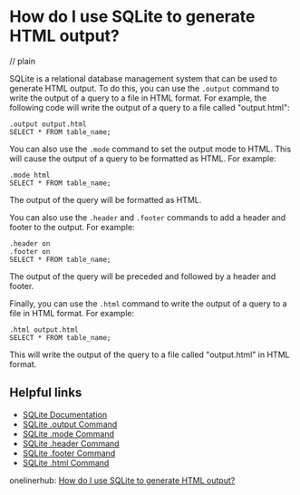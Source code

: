 # How do I use SQLite to generate HTML output?
// plain

SQLite is a relational database management system that can be used to generate HTML output. To do this, you can use the `.output` command to write the output of a query to a file in HTML format. For example, the following code will write the output of a query to a file called "output.html":

```
.output output.html
SELECT * FROM table_name;
```

You can also use the `.mode` command to set the output mode to HTML. This will cause the output of a query to be formatted as HTML. For example:

```
.mode html
SELECT * FROM table_name;
```

The output of the query will be formatted as HTML.

You can also use the `.header` and `.footer` commands to add a header and footer to the output. For example:

```
.header on
.footer on
SELECT * FROM table_name;
```

The output of the query will be preceded and followed by a header and footer.

Finally, you can use the `.html` command to write the output of a query to a file in HTML format. For example:

```
.html output.html
SELECT * FROM table_name;
```

This will write the output of the query to a file called "output.html" in HTML format.

## Helpful links

- [SQLite Documentation](https://www.sqlite.org/docs.html)
- [SQLite .output Command](https://www.sqlite.org/cli.html#dotcmd_output)
- [SQLite .mode Command](https://www.sqlite.org/cli.html#dotcmd_mode)
- [SQLite .header Command](https://www.sqlite.org/cli.html#dotcmd_header)
- [SQLite .footer Command](https://www.sqlite.org/cli.html#dotcmd_footer)
- [SQLite .html Command](https://www.sqlite.org/cli.html#dotcmd_html)

onelinerhub: [How do I use SQLite to generate HTML output?](https://onelinerhub.com/sqlite/how-do-i-use-sqlite-to-generate-html-output)